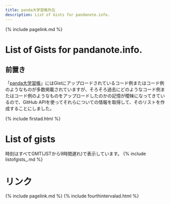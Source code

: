 ```yaml
---
title: panda大学習帳外伝
description: List of Gists for pandanote.info.
---
```

{% include pagelink.md %}

# List of Gists for pandanote.info.
## 前置き
「[panda大学習帳](https://pandanote.info/)」にはGistにアップロードされているコード例またはコード例のようなものが多数掲載されていますが、そろそろ過去にどのようなコード例またはコード例のようなものをアップロードしたのかの記憶が曖昧になってきているので、GitHub APIを使ってそれらについての情報を取得して、そのリストを作成することにしました。

{% include firstad.html %}

# List of gists
時刻はすべてGMT(JSTから9時間遅れ)で表示しています。
{% include listofgists_.md %}
# リンク
{% include pagelink.md %}
{% include fourthintervalad.html %}
